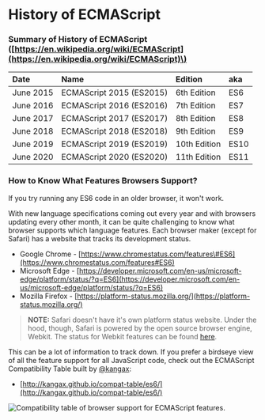 # History of ECMAScript

### Summary of History of ECMAScript \([https://en.wikipedia.org/wiki/ECMAScript](https://en.wikipedia.org/wiki/ECMAScript)\)

| Date | Name | Edition | aka |
| :--- | :--- | :--- | :--- |
| June 2015 | ECMAScript 2015 \(ES2015\) | 6th Edition | ES6 |
| June 2016 | ECMAScript 2016 \(ES2016\) | 7th Edition | ES7 |
| June 2017 | ECMAScript 2017 \(ES2017\) | 8th Edition | ES8 |
| June 2018 | ECMAScript 2018 \(ES2018\) | 9th Edition | ES9 |
| June 2019 | ECMAScript 2019 \(ES2019\) | 10th Edition | ES10 |
| June 2020 | ECMAScript 2020 \(ES2020\) | 11th Edition | ES11 |

### How to Know What Features Browsers Support? <a id="how-can-you-know-what-features-browsers-support-"></a>

If you try running any ES6 code in an older browser, it won't work.

With new language specifications coming out every year and with browsers updating every other month, it can be quite challenging to know what browser supports which language features. Each browser maker \(except for Safari\) has a website that tracks its development status. 

* Google Chrome - [https://www.chromestatus.com/features\#ES6](https://www.chromestatus.com/features#ES6)
* Microsoft Edge - [https://developer.microsoft.com/en-us/microsoft-edge/platform/status/?q=ES6](https://developer.microsoft.com/en-us/microsoft-edge/platform/status/?q=ES6)
* Mozilla Firefox - [https://platform-status.mozilla.org/](https://platform-status.mozilla.org/)

> **NOTE:** Safari doesn't have it's own platform status website. Under the hood, though, Safari is powered by the open source browser engine, Webkit. The status for Webkit features can be found [here](https://webkit.org/status/).

This can be a lot of information to track down. If you prefer a birdseye view of all the feature support for all JavaScript code, check out the ECMAScript Compatibility Table built by [@kangax](https://twitter.com/kangax):

* [http://kangax.github.io/compat-table/es6/](http://kangax.github.io/compat-table/es6/)

![Compatibility table of browser support for ECMAScript features.](https://video.udacity-data.com/topher/2017/January/5888ff26_es6-compatibility-tables/es6-compatibility-tables.png)

